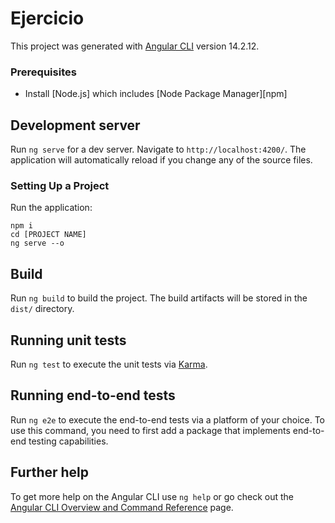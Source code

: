 # Ejercicio

This project was generated with [Angular CLI](https://github.com/angular/angular-cli) version 14.2.12.

### Prerequisites

- Install [Node.js] which includes [Node Package Manager][npm]

## Development server

Run `ng serve` for a dev server. Navigate to `http://localhost:4200/`. The application will automatically reload if you change any of the source files.

### Setting Up a Project

Run the application:

```
npm i
cd [PROJECT NAME]
ng serve --o
```

## Build

Run `ng build` to build the project. The build artifacts will be stored in the `dist/` directory.

## Running unit tests

Run `ng test` to execute the unit tests via [Karma](https://karma-runner.github.io).

## Running end-to-end tests

Run `ng e2e` to execute the end-to-end tests via a platform of your choice. To use this command, you need to first add a package that implements end-to-end testing capabilities.

## Further help

To get more help on the Angular CLI use `ng help` or go check out the [Angular CLI Overview and Command Reference](https://angular.io/cli) page.
